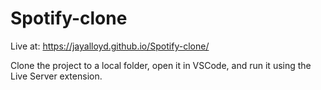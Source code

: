 # Spotify-clone
Live at: https://jayalloyd.github.io/Spotify-clone/

Clone the project to a local folder, open it in VSCode, and run it using the Live Server extension.







